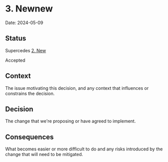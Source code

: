 # 3. Newnew

Date: 2024-05-09

## Status

Supercedes [2. New](0002-new.md)

Accepted

## Context

The issue motivating this decision, and any context that influences or constrains the decision.

## Decision

The change that we're proposing or have agreed to implement.

## Consequences

What becomes easier or more difficult to do and any risks introduced by the change that will need to be mitigated.
